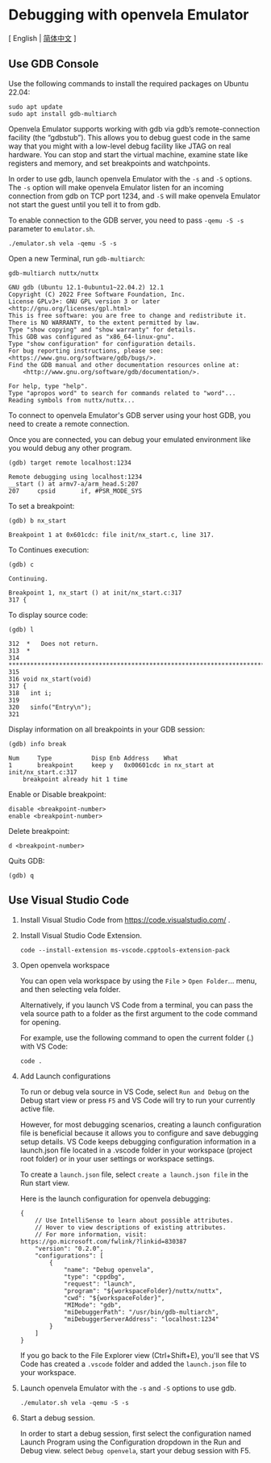 # Debugging with openvela Emulator

\[ English | [简体中文](./Debugging_Vela_with_Vela_Emulator_zh-cn.md) \]

## Use GDB Console

Use the following commands to install the required packages on Ubuntu 22.04:

```
sudo apt update
sudo apt install gdb-multiarch
```

Openvela Emulator supports working with gdb via gdb’s remote-connection facility (the “gdbstub”). This allows you to debug guest code in the same way that you might with a low-level debug facility like JTAG on real hardware. You can stop and start the virtual machine, examine state like registers and memory, and set breakpoints and watchpoints.

In order to use gdb, launch openvela Emulator with the `-s` and `-S` options. The `-s` option will make openvela Emulator listen for an incoming connection from gdb on TCP port 1234, and `-S` will make openvela Emulator not start the guest until you tell it to from gdb.

To enable connection to the GDB server, you need to pass `-qemu -S -s` parameter to `emulator.sh`.

```
./emulator.sh vela -qemu -S -s
```

Open a new Terminal, run `gdb-multiarch`:

```
gdb-multiarch nuttx/nuttx
```

```
GNU gdb (Ubuntu 12.1-0ubuntu1~22.04.2) 12.1
Copyright (C) 2022 Free Software Foundation, Inc.
License GPLv3+: GNU GPL version 3 or later <http://gnu.org/licenses/gpl.html>
This is free software: you are free to change and redistribute it.
There is NO WARRANTY, to the extent permitted by law.
Type "show copying" and "show warranty" for details.
This GDB was configured as "x86_64-linux-gnu".
Type "show configuration" for configuration details.
For bug reporting instructions, please see:
<https://www.gnu.org/software/gdb/bugs/>.
Find the GDB manual and other documentation resources online at:
    <http://www.gnu.org/software/gdb/documentation/>.

For help, type "help".
Type "apropos word" to search for commands related to "word"...
Reading symbols from nuttx/nuttx...
```

To connect to openvela Emulator's GDB server using your host GDB, you need to create a remote connection.

Once you are connected, you can debug your emulated environment like you would debug any other program.

```
(gdb) target remote localhost:1234
```

```
Remote debugging using localhost:1234
__start () at armv7-a/arm_head.S:207
207		cpsid		if, #PSR_MODE_SYS
```

To set a breakpoint:

```
(gdb) b nx_start
```

```
Breakpoint 1 at 0x601cdc: file init/nx_start.c, line 317.
```

To Continues execution:

```
(gdb) c
```

```
Continuing.

Breakpoint 1, nx_start () at init/nx_start.c:317
317	{
```

To display source code:

```
(gdb) l
```

```
312	 *   Does not return.
313	 *
314	 ****************************************************************************/
315	
316	void nx_start(void)
317	{
318	  int i;
319	
320	  sinfo("Entry\n");
321
```

Display information on all breakpoints in your GDB session:

```
(gdb) info break
```

```
Num     Type           Disp Enb Address    What
1       breakpoint     keep y   0x00601cdc in nx_start at init/nx_start.c:317
	breakpoint already hit 1 time
```

Enable or Disable breakpoint:

```
disable <breakpoint-number>
enable <breakpoint-number>
```

Delete breakpoint:

```
d <breakpoint-number>
```

Quits GDB:

```
(gdb) q
```

## Use Visual Studio Code

1. Install Visual Studio Code from https://code.visualstudio.com/ .

2. Install Visual Studio Code Extension.

    ```
    code --install-extension ms-vscode.cpptools-extension-pack
    ```

3. Open openvela workspace

    You can open vela workspace by using the `File` > `Open Folder`... menu, and then selecting vela folder.

    Alternatively, if you launch VS Code from a terminal, you can pass the vela source path to a folder as the first argument to the code command for opening.

    For example, use the following command to open the current folder (.) with VS Code:

    ```
    code .
    ```

4. Add Launch configurations

    To run or debug vela source in VS Code, select `Run and Debug` on the Debug start view or press `F5` and VS Code will try to run your currently active file.

    However, for most debugging scenarios, creating a launch configuration file is beneficial because it allows you to configure and save debugging setup details. VS Code keeps debugging configuration information in a launch.json file located in a .vscode folder in your workspace (project root folder) or in your user settings or workspace settings.

    To create a `launch.json` file, select `create a launch.json file` in the Run start view.

    Here is the launch configuration for openvela debugging:

    ```
    {
        // Use IntelliSense to learn about possible attributes.
        // Hover to view descriptions of existing attributes.
        // For more information, visit: https://go.microsoft.com/fwlink/?linkid=830387
        "version": "0.2.0",
        "configurations": [
            {
                "name": "Debug openvela",
                "type": "cppdbg",
                "request": "launch",
                "program": "${workspaceFolder}/nuttx/nuttx",
                "cwd": "${workspaceFolder}",
                "MIMode": "gdb",
                "miDebuggerPath": "/usr/bin/gdb-multiarch",
                "miDebuggerServerAddress": "localhost:1234"
            }
        ]
    }
    ```

    If you go back to the File Explorer view (Ctrl+Shift+E), you'll see that VS Code has created a `.vscode` folder and added the `launch.json` file to your workspace.

5. Launch openvela Emulator with the `-s` and `-S` options to use gdb.

    ```
    ./emulator.sh vela -qemu -S -s
    ```

6. Start a debug session.

    In order to start a debug session, first select the configuration named Launch Program using the Configuration dropdown in the Run and Debug view. select `Debug openvela`, start your debug session with F5.
